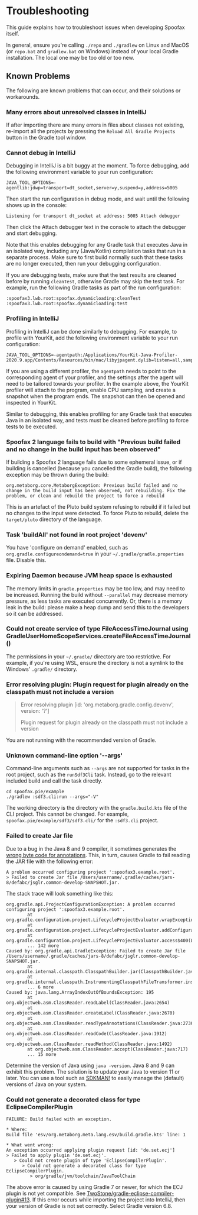 # Troubleshooting

This guide explains how to troubleshoot issues when developing Spoofax itself.

In general, ensure you're calling `./repo` and `./gradlew` on Linux and MacOS (or `repo.bat` and `gradlew.bat` on Windows) instead of your local Gradle installation. The local one may be too old or too new.

## Known Problems
The following are known problems that can occur, and their solutions or workarounds.

### Many errors about unresolved classes in IntelliJ
If after importing there are many errors in files about classes not existing, re-import all the projects by pressing the `Reload All Gradle Projects` button in the Gradle tool window.

### Cannot debug in IntelliJ
Debugging in IntelliJ is a bit buggy at the moment. To force debugging, add the following environment variable to your run configuration:

```
JAVA_TOOL_OPTIONS=-agentlib:jdwp=transport=dt_socket,server=y,suspend=y,address=5005
```

Then start the run configuration in debug mode, and wait until the following shows up in the console:

```
Listening for transport dt_socket at address: 5005 Attach debugger
```

Then click the <span class="guilabel">Attach debugger</span> text in the console to attach the debugger and start debugging.

Note that this enables debugging for any Gradle task that executes Java in an isolated way, including any (Java/Kotlin) compilation tasks that run in a separate process.
Make sure to first build normally such that these tasks are no longer executed, then run your debugging configuration.

If you are debugging tests, make sure that the test results are cleaned before by running `cleanTest`, otherwise Gradle may skip the test task. For example, run the following Gradle tasks as part of the run configuration:

```
:spoofax3.lwb.root:spoofax.dynamicloading:cleanTest :spoofax3.lwb.root:spoofax.dynamicloading:test
```

### Profiling in IntelliJ
Profiling in IntelliJ can be done similarly to debugging. For example, to profile with YourKit, add the following environment variable to your run configuration:

```
JAVA_TOOL_OPTIONS=-agentpath:/Applications/YourKit-Java-Profiler-2020.9.app/Contents/Resources/bin/mac/libyjpagent.dylib=listen=all,sampling,onexit=snapshot
```

If you are using a different profiler, the `agentpath` needs to point to the corresponding agent of your profiler, and the settings after the agent will need to be tailored towards your profiler.
In the example above, the YourKit profiler will attach to the program, enable CPU sampling, and create a snapshot when the program ends.
The snapshot can then be opened and inspected in YourKit.

Similar to debugging, this enables profiling for any Gradle task that executes Java in an isolated way, and tests must be cleaned before profiling to force tests to be executed.


### Spoofax 2 language fails to build with "Previous build failed and no change in the build input has been observed"
If building a Spoofax 2 language fails due to some ephemeral issue, or if building is cancelled (because you cancelled the Gradle build), the following exception may be thrown during the build:

```
org.metaborg.core.MetaborgException: Previous build failed and no change in the build input has been observed, not rebuilding. Fix the problem, or clean and rebuild the project to force a rebuild
```

This is an artefact of the Pluto build system refusing to rebuild if it failed but no changes to the input were detected.
To force Pluto to rebuild, delete the `target/pluto` directory of the language.

### Task 'buildAll' not found in root project 'devenv'
You have 'configure on demand' enabled, such as `org.gradle.configureondemand=true` in your `~/.gradle/gradle.properties` file. Disable this.

### Expiring Daemon because JVM heap space is exhausted
The memory limits in `gradle.properties` may be too low, and may need to be increased.
Running the build without `--parallel` may decrease memory pressure, as less tasks are executed concurrently.
Or, there is a memory leak in the build: please make a heap dump and send this to the developers so it can be addressed.

### Could not create service of type FileAccessTimeJournal using GradleUserHomeScopeServices.createFileAccessTimeJournal()
The permissions in your `~/.gradle/` directory are too restrictive. For example, if you're using WSL, ensure the directory is not a symlink to the Windows' `.gradle/` directory.

### Error resolving plugin: Plugin request for plugin already on the classpath must not include a version

> Error resolving plugin [id: 'org.metaborg.gradle.config.devenv', version: '?']
>
> Plugin request for plugin already on the classpath must not include a version

You are not running with the recommended version of Gradle.

### Unknown command-line option '--args'
Command-line arguments such as `--args` are not supported for tasks in the root project, such as the `runSdf3Cli` task. Instead, go to the relevant included build and call the task directly.

```
cd spoofax.pie/example
./gradlew :sdf3.cli:run --args="-V"
```

The working directory is the directory with the `gradle.build.kts` file of the CLI project. This cannot be changed. For example, `spoofax.pie/example/sdf3/sdf3.cli/` for the `:sdf3.cli` project.


### Failed to create Jar file
Due to a bug in the Java 8 and 9 compiler, it sometimes generates the [wrong byte code for annotations](https://bugs.openjdk.java.net/browse/JDK-8144185). This, in turn, causes Gradle to fail reading the JAR file with the following error:

```
A problem occurred configuring project ':spoofax3.example.root'.
> Failed to create Jar file /Users/username/.gradle/caches/jars-8/defabc/jsglr.common-develop-SNAPSHOT.jar.
```

The stack trace will look something like this:

```
org.gradle.api.ProjectConfigurationException: A problem occurred configuring project ':spoofax3.example.root'.
        at org.gradle.configuration.project.LifecycleProjectEvaluator.wrapException(LifecycleProjectEvaluator.java:75)
        at org.gradle.configuration.project.LifecycleProjectEvaluator.addConfigurationFailure(LifecycleProjectEvaluator.java:68)
        at org.gradle.configuration.project.LifecycleProjectEvaluator.access$400(LifecycleProjectEvaluator.java:51)
        ... 142 more
Caused by: org.gradle.api.GradleException: Failed to create Jar file /Users/username/.gradle/caches/jars-8/defabc/jsglr.common-develop-SNAPSHOT.jar.
        at org.gradle.internal.classpath.ClasspathBuilder.jar(ClasspathBuilder.java:47)
        at org.gradle.internal.classpath.InstrumentingClasspathFileTransformer.instrument(InstrumentingClasspathFileTransformer.java:83)
        ... 6 more
Caused by: java.lang.ArrayIndexOutOfBoundsException: 195
        at org.objectweb.asm.ClassReader.readLabel(ClassReader.java:2654)
        at org.objectweb.asm.ClassReader.createLabel(ClassReader.java:2670)
        at org.objectweb.asm.ClassReader.readTypeAnnotations(ClassReader.java:2736)
        at org.objectweb.asm.ClassReader.readCode(ClassReader.java:1912)
        at org.objectweb.asm.ClassReader.readMethod(ClassReader.java:1492)
        at org.objectweb.asm.ClassReader.accept(ClassReader.java:717)
        ... 15 more
```

Determine the version of Java using `java -version`. Java 8 and 9 can exhibit this problem. The solution is to update your Java to version 11 or later. You can use a tool such as [SDKMAN!](https://sdkman.io/) to easily manage the (default) versions of Java on your system.


### Could not generate a decorated class for type EclipseCompilerPlugin
```
FAILURE: Build failed with an exception.

* Where:
Build file 'esv/org.metaborg.meta.lang.esv/build.gradle.kts' line: 1

* What went wrong:
An exception occurred applying plugin request [id: 'de.set.ecj']
> Failed to apply plugin 'de.set.ecj'.
   > Could not create plugin of type 'EclipseCompilerPlugin'.
      > Could not generate a decorated class for type EclipseCompilerPlugin.
         > org/gradle/jvm/toolchain/JavaToolChain
```

The above error is caused by using Gradle 7 or newer, for which the ECJ plugin is not yet compatible. See [TwoStone/gradle-eclipse-compiler-plugin#13](https://github.com/TwoStone/gradle-eclipse-compiler-plugin/issues/13). If this error occurs while importing the project into IntelliJ, then your version of Gradle is not set correctly. Select Gradle version 6.8.

